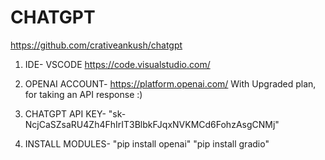 # CHATGPT 
https://github.com/crativeankush/chatgpt

1. IDE- VSCODE
https://code.visualstudio.com/

2. OPENAI ACCOUNT-
https://platform.openai.com/
With Upgraded plan, for taking an API response :)

3. CHATGPT API KEY-
"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"

4. INSTALL MODULES-
"pip install openai"
"pip install gradio"